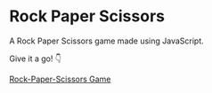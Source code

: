 <h1>Rock Paper Scissors</h1>

A Rock Paper Scissors game made using JavaScript. 

Give it a go! :point_down:

[Rock-Paper-Scissors Game](https://stejross.github.io/Rock-Paper-Scissors/)
